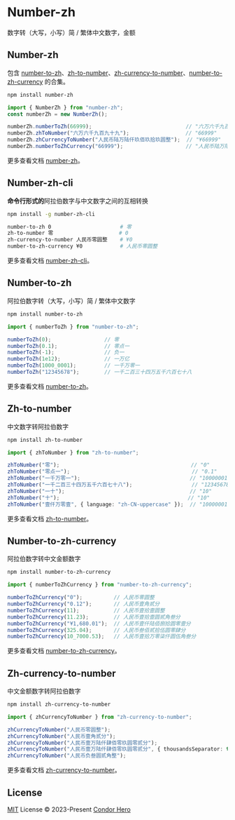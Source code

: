 # Number-zh

数字转（大写，小写）简 / 繁体中文数字，金额

## Number-zh

包含 [number-to-zh](https://github.com/condorheroblog/number-zh/tree/main/packages/number-to-zh)、[zh-to-number](https://github.com/condorheroblog/number-zh/tree/main/packages/zh-to-number)、[zh-currency-to-number](https://github.com/condorheroblog/number-zh/tree/main/packages/zh-currency-to-number)、[number-to-zh-currency](https://github.com/condorheroblog/number-zh/tree/main/packages/number-to-zh-currency) 的合集。


```bash
npm install number-zh
```

```ts
import { NumberZh } from "number-zh";
const numberZh = new NumberZh();

numberZh.numberToZh(66999);                              // "六万六千九百九十九"
numberZh.zhToNumber("六万六千九百九十九");                  // "66999"
numberZh.zhCurrencyToNumber("人民币陆万陆仟玖佰玖拾玖圆整");  // "¥66999"
numberZh.numberToZhCurrency("66999");                    // "人民币陆万陆仟玖佰玖拾玖圆整"
```

更多查看文档 [number-zh](https://github.com/condorheroblog/number-zh/tree/main/packages/all)。

## Number-zh-cli

**命令行形式的**阿拉伯数字与中文数字之间的互相转换

```bash
npm install -g number-zh-cli
```

```bash
number-to-zh 0                      # 零
zh-to-number 零                     # 0
zh-currency-to-number 人民币零圆整    # ¥0
number-to-zh-currency ¥0            # 人民币零圆整
```

更多查看文档 [number-zh-cli](https://github.com/condorheroblog/number-zh/tree/main/packages/cli)。

## Number-to-zh

阿拉伯数字转（大写，小写）简 / 繁体中文数字

```bash
npm install number-to-zh
```

```ts
import { numberToZh } from "number-to-zh";

numberToZh(0);                 // 零
numberToZh(0.1);               // 零点一
numberToZh(-1);                // 负一
numberToZh(1e12);              // 一万亿
numberToZh(1000_0001);         // 一千万零一
numberToZh("12345678");        // 一千二百三十四万五千六百七十八
```

更多查看文档 [number-to-zh](https://github.com/condorheroblog/number-zh/tree/main/packages/number-to-zh)。

## Zh-to-number

中文数字转阿拉伯数字

```bash
npm install zh-to-number
```

```ts
import { zhToNumber } from "zh-to-number";

zhToNumber("零");                                          // "0"
zhToNumber("零点一");                                       // "0.1"
zhToNumber("一千万零一");                                   // "10000001"
zhToNumber("一千二百三十四万五千六百七十八");                   // "12345678"
zhToNumber("一十");                                        // "10"
zhToNumber("十");                                         // "10"
zhToNumber("壹仟万零壹", { language: "zh-CN-uppercase" });  // "10000001"
```

更多查看文档 [zh-to-number](https://github.com/condorheroblog/number-zh/tree/main/packages/zh-to-number)。

## Number-to-zh-currency

阿拉伯数字转中文金额数字

```bash
npm install number-to-zh-currency
```

```ts
import { numberToZhCurrency } from "number-to-zh-currency";

numberToZhCurrency("0");          // 人民币零圆整
numberToZhCurrency("0.12");       // 人民币壹角贰分
numberToZhCurrency(11);           // 人民币壹拾壹圆整
numberToZhCurrency(11.23);        // 人民币壹拾壹圆贰角叁分
numberToZhCurrency("¥1,680.01");  // 人民币壹仟陆佰捌拾圆零壹分
numberToZhCurrency(325.04);       // 人民币叁佰贰拾伍圆零肆分
numberToZhCurrency(10_7000.53);   // 人民币壹拾万零柒仟圆伍角叁分
```

更多查看文档 [number-to-zh-currency](https://github.com/condorheroblog/number-zh/tree/main/packages/number-to-zh-currency)。

## Zh-currency-to-number

中文金额数字转阿拉伯数字

```bash
npm install zh-currency-to-number
```

```ts
import { zhCurrencyToNumber } from "zh-currency-to-number";

zhCurrencyToNumber("人民币零圆整");                                              // "¥0"
zhCurrencyToNumber("人民币壹角贰分");                                            // "¥0.12"
zhCurrencyToNumber("人民币壹万陆仟肆佰零玖圆零贰分");                               // "¥16409.02"
zhCurrencyToNumber("人民币壹万陆仟肆佰零玖圆零贰分", { thousandsSeparator: true }); // "¥16,409.02"
zhCurrencyToNumber("人民币负叁圆贰角整");                                         // "¥-3.2"
```

更多查看文档 [zh-currency-to-number](https://github.com/condorheroblog/number-zh/tree/main/packages/zh-currency-to-number)。

## License

[MIT](https://github.com/condorheroblog/number-zh/blob/main/LICENSE) License © 2023-Present [Condor Hero](https://github.com/condorheroblog)
